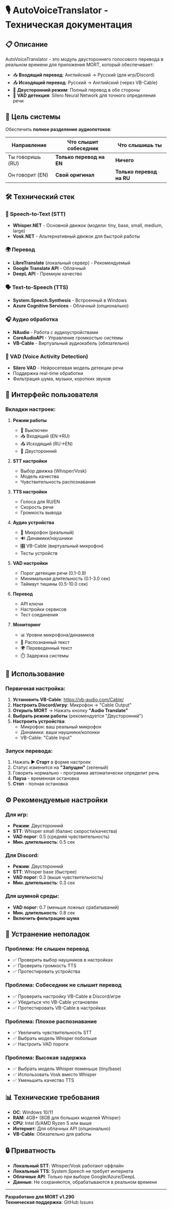 # 🎙️ AutoVoiceTranslator - Техническая документация

## 📋 Описание

AutoVoiceTranslator - это модуль двустороннего голосового перевода в реальном времени для приложения MORT, который обеспечивает:

- 📥 **Входящий перевод**: Английский → Русский (для игр/Discord)
- 📤 **Исходящий перевод**: Русский → Английский (через VB-Cable)
- 🔄 **Двусторонний режим**: Полный перевод в обе стороны
- 🧠 **VAD детекция**: Silero Neural Network для точного определения речи

## 🎯 Цель системы

Обеспечить **полное разделение аудиопотоков**:

| Направление | Что слышит собеседник | Что слышишь ты |
|-------------|----------------------|----------------|
| Ты говоришь (RU) | **Только перевод на EN** | **Ничего** |
| Он говорит (EN) | **Свой оригинал** | **Только перевод на RU** |

## 🛠️ Технический стек

### 🎤 Speech-to-Text (STT)
- **Whisper.NET** - Основной движок (модели: tiny, base, small, medium, large)
- **Vosk.NET** - Альтернативный движок для быстрой работы

### 🌍 Перевод
- **LibreTranslate** (локальный сервер) - Рекомендуемый
- **Google Translate API** - Облачный
- **DeepL API** - Премиум качество

### 🗣️ Text-to-Speech (TTS)
- **System.Speech.Synthesis** - Встроенный в Windows
- **Azure Cognitive Services** - Облачный (опционально)

### 🎧 Аудио обработка
- **NAudio** - Работа с аудиоустройствами
- **CoreAudioAPI** - Управление громкостью системы
- **VB-Cable** - Виртуальный аудиокабель (обязательно)

### 🧠 VAD (Voice Activity Detection)
- **Silero VAD** - Нейросетевая модель детекции речи
- Поддержка real-time обработки
- Фильтрация шума, музыки, коротких звуков

## 📱 Интерфейс пользователя

### Вкладки настроек:

1. **Режим работы** 
   - 🔴 Выключен
   - 📥 Входящий (EN→RU)
   - 📤 Исходящий (RU→EN)  
   - 🔄 Двусторонний

2. **STT настройки**
   - Выбор движка (Whisper/Vosk)
   - Модель качества
   - Чувствительность распознавания

3. **TTS настройки**
   - Голоса для RU/EN
   - Скорость речи
   - Громкость вывода

4. **Аудио устройства**
   - 🎤 Микрофон (реальный)
   - 🔊 Динамики/наушники
   - 🎛️ VB-Cable (виртуальный микрофон)
   - Тесты устройств

5. **VAD настройки**
   - Порог детекции речи (0.1-0.9)
   - Минимальная длительность (0.1-3.0 сек)
   - Таймаут тишины (0.5-10.0 сек)

6. **Перевод**
   - API ключи
   - Настройки сервисов
   - Тест соединения

7. **Мониторинг**
   - 📊 Уровни микрофона/динамиков
   - 📝 Распознанный текст
   - 🌍 Переведенный текст
   - ⏱️ Задержка системы

## 🚀 Использование

### Первичная настройка:

1. **Установить VB-Cable**: https://vb-audio.com/Cable/
2. **Настроить Discord/игру**: Микрофон → "Cable Output"
3. **Открыть MORT** → Нажать кнопку **"Audio Translate"**
4. **Выбрать режим работы** (рекомендуется "Двусторонний")
5. **Настроить устройства**:
   - Микрофон: ваш реальный микрофон
   - Динамики: ваши наушники/колонки
   - VB-Cable: "Cable Input"

### Запуск перевода:

1. Нажать **▶️ Старт** в форме настроек
2. Статус изменится на **"Запущен"** (зеленый)
3. Говорить нормально - программа автоматически определит речь
4. **Пауза** - временная остановка
5. **Стоп** - полная остановка

## ⚙️ Рекомендуемые настройки

### Для игр:
- **Режим**: Двусторонний  
- **STT**: Whisper small (баланс скорости/качества)
- **VAD порог**: 0.5 (средняя чувствительность)
- **Мин. длительность**: 0.5 сек

### Для Discord:
- **Режим**: Двусторонний
- **STT**: Whisper base (быстрее)
- **VAD порог**: 0.3 (выше чувствительность)
- **Мин. длительность**: 0.3 сек

### Для шумной среды:
- **VAD порог**: 0.7 (меньше ложных срабатываний)
- **Мин. длительность**: 0.8 сек
- **Включить фильтрацию шума**

## 🔧 Устранение неполадок

### Проблема: Не слышен перевод
- ✅ Проверить выбор наушников в настройках
- ✅ Проверить громкость TTS
- ✅ Протестировать устройства

### Проблема: Собеседник не слышит перевод  
- ✅ Проверить настройку VB-Cable в Discord/игре
- ✅ Убедиться что VB-Cable установлен
- ✅ Протестировать VB-Cable в настройках

### Проблема: Плохое распознавание
- ✅ Увеличить чувствительность STT
- ✅ Выбрать модель Whisper побольше
- ✅ Настроить VAD пороги

### Проблема: Высокая задержка
- ✅ Выбрать модель Whisper поменьше (tiny/base)
- ✅ Использовать Vosk вместо Whisper
- ✅ Уменьшить качество TTS

## 📊 Технические требования

- **ОС**: Windows 10/11
- **RAM**: 4GB+ (8GB для больших моделей Whisper)
- **CPU**: Intel i5/AMD Ryzen 5 или выше
- **Интернет**: Для облачных API (опционально)
- **VB-Cable**: Обязательно для работы

## 🔒 Приватность

- **Локальный STT**: Whisper/Vosk работают оффлайн
- **Локальный TTS**: System.Speech не требует интернета  
- **Облачные API**: Только при выборе Google/Azure/DeepL
- **Данные**: Не сохраняются, обрабатываются в реальном времени

---

**Разработано для MORT v1.290**  
**Техническая поддержка**: GitHub Issues
